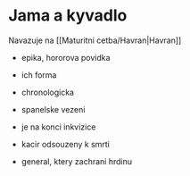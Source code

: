# Jama a kyvadlo
Navazuje na [[Maturitni cetba/Havran|Havran]]

- epika, hororova povidka
- ich forma
- chronologicka
- spanelske vezeni
- je na konci inkvizice

- kacir odsouzeny k smrti
- general, ktery zachrani hrdinu
